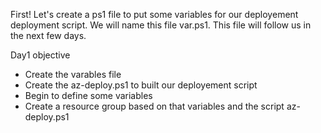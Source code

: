 First! Let's create a ps1 file to put some variables for our deployement deployment script. 
We will name this file var.ps1. This file will follow us in the next few days. 

Day1 objective

-   Create the varables file
-   Create the az-deploy.ps1 to built our deployement script 
-   Begin to define some variables
-   Create a resource group based on that variables and the script az-deploy.ps1





